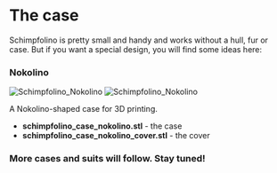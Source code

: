 # The case

Schimpfolino is pretty small and handy and works without a hull, fur or case. But if you want a special design, you will find some ideas here:

### Nokolino
![Schimpfolino_Nokolino](https://www.nikolairadke.de/schimpfolino/schimpfolino_case_nokolino.png) ![Schimpfolino_Nokolino](https://www.nikolairadke.de/schimpfolino/schimpfolino_case_nokolino_cover.png)  

A Nokolino-shaped case for 3D printing.  
* **schimpfolino_case_nokolino.stl** - the case  
*  **schimpfolino_case_nokolino_cover.stl** - the cover  

### More cases and suits will follow. Stay tuned!
